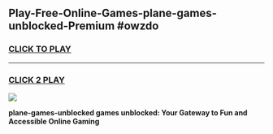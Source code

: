 
## Play-Free-Online-Games-plane-games-unblocked-Premium #owzdo
<h3>
<a href="https://premium.freeplayer.one?title=plane-games-unblocked&ref=8M">CLICK TO PLAY</a></h3>
<hr>

<h3>
<a href="https://premium.freeplayer.one?title=plane-games-unblocked&ref=8M">CLICK 2 PLAY</a>
  
</h3>

<a href="https://premium.freeplayer.one?title=plane-games-unblocked&ref=8M"><img src="https://clearcache.store/games.png"></a>


**plane-games-unblocked games unblocked: Your Gateway to Fun and Accessible Online Gaming**
